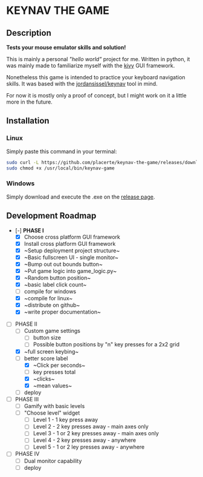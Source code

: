 # KEYNAV THE GAME
## Description

**Tests your mouse emulator skills and solution!**

This is mainly a personal *"hello world"* project for me. Written in python, it was mainly made to familiarize myself with the [kivy](https://kivy.org) GUI framework.

Nonetheless this game is intended to practice your keyboard navigation skills. It was based with the [jordansissel/keynav](https://github.com/jordansissel/keynav) tool in mind.

For now it is mostly only a proof of concept, but I might work on it a little more in the future.

## Installation

### Linux

Simply paste this command in your terminal:

```bash
sudo curl -L https://github.com/placerte/keynav-the-game/releases/download/v0.1.2/keynav-game-0.1.2-linux-x86_64 -o /usr/local/bin/keynav-game
sudo chmod +x /usr/local/bin/keynav-game
```

### Windows

Simply download and execute the .exe on the [release page](https://github.com/placerte/keynav-the-game/releases/download/v0.1.2).


## Development Roadmap

- [-] **PHASE I**
    - [x] Choose cross platform GUI framework
    - [x] Install cross platform GUI framework
    - [x] ~Setup deployment project structure~
    - [x] ~Basic fullscreen UI - single monitor~
    - [x] ~Bump out out bounds button~
    - [x] ~Put game logic into game_logic.py~
    - [x] ~Random button position~
    - [x] ~basic label click count~
    - [ ] compile for windows
    - [x] ~compile for linux~
    - [x] ~distribute on github~
   - [x] ~write proper documentation~
- [ ] PHASE II
    - [ ] Custom game settings
        - [ ] button size
        - [ ] Possible button positions by "n" key presses for a 2x2 grid
    - [x] ~full screen keybing~
    - [ ] better score label
        - [x] ~Click per seconds~
        - [ ] key presses total
        - [x] ~clicks~
        - [x] ~mean values~
    - [ ] deploy
- [ ] PHASE III
    - [ ] Gamify with basic levels
    - [ ] "Choose level" widget
        - [ ] Level 1 - 1 key press away
        - [ ] Level 2 - 2 key presses away - main axes only
        - [ ] Level 3 - 1 or 2 key presses away - main axes only
        - [ ] Level 4 - 2 key presses away - anywhere
        - [ ] Level 5 - 1 or 2 ley presses away - anywhere
- [ ] PHASE IV
    - [ ] Dual monitor capability
    - [ ] deploy
